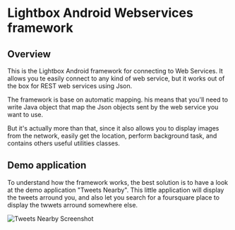 # Lightbox Android Webservices framework

## Overview
This is the Lightbox Android framework for connecting to Web Services. It allows you te easily connect to any kind of web service, but it works out of the box for REST web services using Json.

The framework is base on automatic mapping. his means that you'll need to write Java object that map the Json objects sent by the web service you want to use.

But it's actually more than that, since it also allows you to display images from the network, easily get the location, perform background task, and contains others useful utilities classes.

## Demo application
To understand how the framework works, the best solution is to have a look at the demo application "Tweets Nearby". This little application will display the tweets arround you, and also let you search for a foursquare place to display the twwets arround somewhere else.


![Tweets Nearby Screenshot](http://todo)
